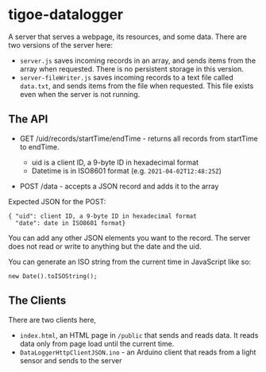 # tigoe-datalogger

A server that serves a webpage, its resources, and some data.
There are two versions of the server here:
* `server.js` saves incoming records in an array, and sends items from the array when requested. There is no persistent storage in this version.
* `server-fileWriter.js` saves incoming records to a text file called `data.txt`, and sends items from the file when requested. This file exists even when the server is not running. 

## The API
- GET /uid/records/startTime/endTime - returns all records from startTime to endTime.
  * uid is a client ID, a 9-byte ID in hexadecimal format
  * Datetime is in ISO8601 format (e.g. `2021-04-02T12:48:25Z`)

- POST /data - accepts a JSON record and adds it to the array

Expected JSON for the POST:
````
{ "uid": client ID, a 9-byte ID in hexadecimal format
  "date": date in ISO8601 format}
````
You can add any other JSON elements you want to the record.
The server does not read or write to anything but the date and the uid.

You can generate an ISO string from the current time in JavaScript like so: 

````
new Date().toISOString();
````

## The Clients

There are two clients here, 

* `index.html`, an HTML page in `/public` that sends and reads data. It reads data only from page load until the current time.
* `DataLoggerHttpClientJSON.ino` - an Arduino client that reads from a light sensor and sends to the server 